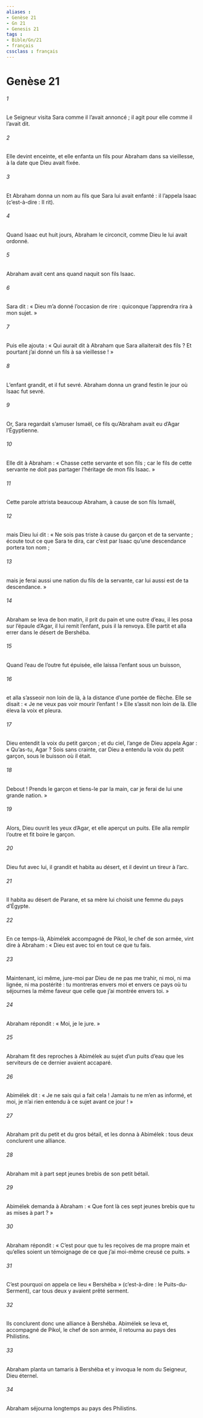 ```yaml
---
aliases : 
- Genèse 21
- Gn 21
- Genesis 21
tags : 
- Bible/Gn/21
- français
cssclass : français
---
```


# Genèse 21

###### 1
Le Seigneur visita Sara comme il l’avait annoncé ; il agit pour elle comme il l’avait dit.
###### 2
Elle devint enceinte, et elle enfanta un fils pour Abraham dans sa vieillesse, à la date que Dieu avait fixée.
###### 3
Et Abraham donna un nom au fils que Sara lui avait enfanté : il l’appela Isaac (c’est-à-dire : Il rit).
###### 4
Quand Isaac eut huit jours, Abraham le circoncit, comme Dieu le lui avait ordonné.
###### 5
Abraham avait cent ans quand naquit son fils Isaac.
###### 6
Sara dit :
« Dieu m’a donné l’occasion de rire :
quiconque l’apprendra rira à mon sujet. »
###### 7
Puis elle ajouta :
« Qui aurait dit à Abraham que Sara allaiterait des fils ? Et pourtant j’ai donné un fils à sa vieillesse ! »
###### 8
L’enfant grandit, et il fut sevré. Abraham donna un grand festin le jour où Isaac fut sevré.
###### 9
Or, Sara regardait s’amuser Ismaël, ce fils qu’Abraham avait eu d’Agar l’Égyptienne.
###### 10
Elle dit à Abraham : « Chasse cette servante et son fils ; car le fils de cette servante ne doit pas partager l’héritage de mon fils Isaac. »
###### 11
Cette parole attrista beaucoup Abraham, à cause de son fils Ismaël,
###### 12
mais Dieu lui dit : « Ne sois pas triste à cause du garçon et de ta servante ; écoute tout ce que Sara te dira, car c’est par Isaac qu’une descendance portera ton nom ;
###### 13
mais je ferai aussi une nation du fils de la servante, car lui aussi est de ta descendance. »
###### 14
Abraham se leva de bon matin, il prit du pain et une outre d’eau, il les posa sur l’épaule d’Agar, il lui remit l’enfant, puis il la renvoya. Elle partit et alla errer dans le désert de Bershéba.
###### 15
Quand l’eau de l’outre fut épuisée, elle laissa l’enfant sous un buisson,
###### 16
et alla s’asseoir non loin de là, à la distance d’une portée de flèche. Elle se disait : « Je ne veux pas voir mourir l’enfant ! » Elle s’assit non loin de là. Elle éleva la voix et pleura.
###### 17
Dieu entendit la voix du petit garçon ; et du ciel, l’ange de Dieu appela Agar : « Qu’as-tu, Agar ? Sois sans crainte, car Dieu a entendu la voix du petit garçon, sous le buisson où il était.
###### 18
Debout ! Prends le garçon et tiens-le par la main, car je ferai de lui une grande nation. »
###### 19
Alors, Dieu ouvrit les yeux d’Agar, et elle aperçut un puits. Elle alla remplir l’outre et fit boire le garçon.
###### 20
Dieu fut avec lui, il grandit et habita au désert, et il devint un tireur à l’arc.
###### 21
Il habita au désert de Parane, et sa mère lui choisit une femme du pays d’Égypte.
###### 22
En ce temps-là, Abimélek accompagné de Pikol, le chef de son armée, vint dire à Abraham : « Dieu est avec toi en tout ce que tu fais.
###### 23
Maintenant, ici même, jure-moi par Dieu de ne pas me trahir, ni moi, ni ma lignée, ni ma postérité : tu montreras envers moi et envers ce pays où tu séjournes la même faveur que celle que j’ai montrée envers toi. »
###### 24
Abraham répondit : « Moi, je le jure. »
###### 25
Abraham fit des reproches à Abimélek au sujet d’un puits d’eau que les serviteurs de ce dernier avaient accaparé.
###### 26
Abimélek dit : « Je ne sais qui a fait cela ! Jamais tu ne m’en as informé, et moi, je n’ai rien entendu à ce sujet avant ce jour ! »
###### 27
Abraham prit du petit et du gros bétail, et les donna à Abimélek : tous deux conclurent une alliance.
###### 28
Abraham mit à part sept jeunes brebis de son petit bétail.
###### 29
Abimélek demanda à Abraham : « Que font là ces sept jeunes brebis que tu as mises à part ? »
###### 30
Abraham répondit : « C’est pour que tu les reçoives de ma propre main et qu’elles soient un témoignage de ce que j’ai moi-même creusé ce puits. »
###### 31
C’est pourquoi on appela ce lieu « Bershéba » (c’est-à-dire : le Puits-du-Serment), car tous deux y avaient prêté serment.
###### 32
Ils conclurent donc une alliance à Bershéba. Abimélek se leva et, accompagné de Pikol, le chef de son armée, il retourna au pays des Philistins.
###### 33
Abraham planta un tamaris à Bershéba et y invoqua le nom du Seigneur, Dieu éternel.
###### 34
Abraham séjourna longtemps au pays des Philistins.
